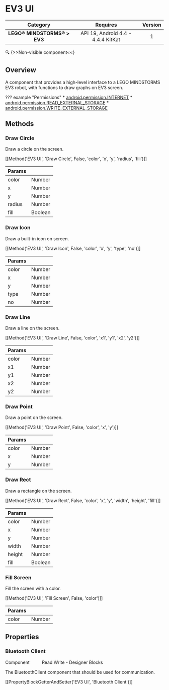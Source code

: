 # EV3 UI

| Category | Requires | Version |
|:--------:|:-------:|:--------:|
|**LEGO® MINDSTORMS® > EV3**|<span class="chip chip-any">API 19, Android 4.4 - 4.4.4 KitKat</span>|<span class="chip chip-number">1</span>|

:mag: {>>Non-visible component<<}

## Overview

A component that provides a high-level interface to a LEGO MINDSTORMS EV3 robot, with functions to draw graphs on EV3 screen.

??? example "Permissions"
    * [android.permission.INTERNET](https://developer.android.com/reference/android/Manifest.permission.html#INTERNET)
    * [android.permission.READ_EXTERNAL_STORAGE](https://developer.android.com/reference/android/Manifest.permission.html#READ_EXTERNAL_STORAGE)
    * [android.permission.WRITE_EXTERNAL_STORAGE](https://developer.android.com/reference/android/Manifest.permission.html#WRITE_EXTERNAL_STORAGE)


## Methods

### Draw Circle

Draw a circle on the screen.

[[Method('EV3 UI', 'Draw Circle', False, 'color', 'x', 'y', 'radius', 'fill')]]

| Params | []() |
|--------|------|
|color|<span class="chip chip-number">Number</span>|
|x|<span class="chip chip-number">Number</span>|
|y|<span class="chip chip-number">Number</span>|
|radius|<span class="chip chip-number">Number</span>|
|fill|<span class="chip chip-boolean">Boolean</span>|


### Draw Icon

Draw a built-in icon on screen.

[[Method('EV3 UI', 'Draw Icon', False, 'color', 'x', 'y', 'type', 'no')]]

| Params | []() |
|--------|------|
|color|<span class="chip chip-number">Number</span>|
|x|<span class="chip chip-number">Number</span>|
|y|<span class="chip chip-number">Number</span>|
|type|<span class="chip chip-number">Number</span>|
|no|<span class="chip chip-number">Number</span>|


### Draw Line

Draw a line on the screen.

[[Method('EV3 UI', 'Draw Line', False, 'color', 'x1', 'y1', 'x2', 'y2')]]

| Params | []() |
|--------|------|
|color|<span class="chip chip-number">Number</span>|
|x1|<span class="chip chip-number">Number</span>|
|y1|<span class="chip chip-number">Number</span>|
|x2|<span class="chip chip-number">Number</span>|
|y2|<span class="chip chip-number">Number</span>|


### Draw Point

Draw a point on the screen.

[[Method('EV3 UI', 'Draw Point', False, 'color', 'x', 'y')]]

| Params | []() |
|--------|------|
|color|<span class="chip chip-number">Number</span>|
|x|<span class="chip chip-number">Number</span>|
|y|<span class="chip chip-number">Number</span>|


### Draw Rect

Draw a rectangle on the screen.

[[Method('EV3 UI', 'Draw Rect', False, 'color', 'x', 'y', 'width', 'height', 'fill')]]

| Params | []() |
|--------|------|
|color|<span class="chip chip-number">Number</span>|
|x|<span class="chip chip-number">Number</span>|
|y|<span class="chip chip-number">Number</span>|
|width|<span class="chip chip-number">Number</span>|
|height|<span class="chip chip-number">Number</span>|
|fill|<span class="chip chip-boolean">Boolean</span>|


### Fill Screen

Fill the screen with a color.

[[Method('EV3 UI', 'Fill Screen', False, 'color')]]

| Params | []() |
|--------|------|
|color|<span class="chip chip-number">Number</span>|


## Properties

### Bluetooth Client

<span class="chip chip-component">Component</span>&nbsp;&nbsp;&nbsp;&nbsp;&nbsp;&nbsp;&nbsp;&nbsp;&nbsp;&nbsp;<span class="chip chip-rw">Read</span> <span class="chip chip-rw">Write</span> - <span class="chip chip-bd">Designer</span> <span class="chip chip-bd">Blocks</span> 

The BluetoothClient component that should be used for communication.

[[PropertyBlockGetterAndSetter('EV3 UI', 'Bluetooth Client')]]